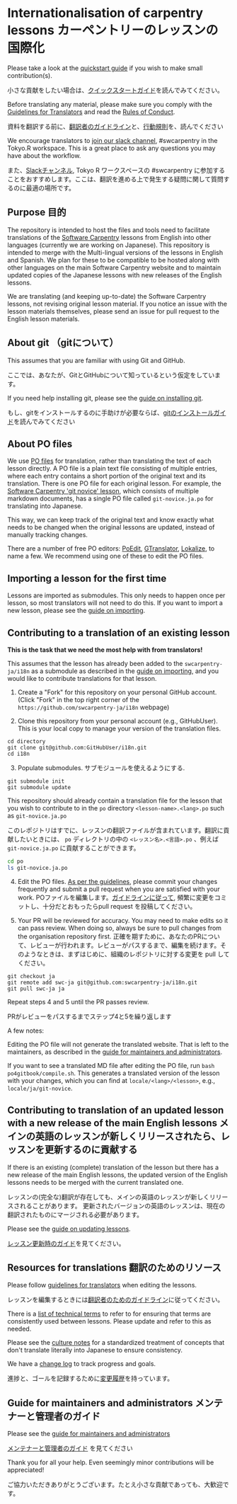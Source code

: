 # Internationalisation of carpentry lessons カーペントリーのレッスンの国際化

Please take a look at the [quickstart guide](quickstart.md) if you wish to make small contribution(s).

小さな貢献をしたい場合は、[クイックスタートガイド](quickstart.md)を読んでみてください。

Before translating any material, please make sure you comply with the [Guidelines for Translators](TranslatorGuidelines.md) and read the [Rules of Conduct](rules.md).

資料を翻訳する前に、[翻訳者のガイドライン](TranslatorGuidelines.md)と、[行動規則](rules.md)を、読んでください

We encourage translators to [join our slack channel](https://r-wakalang.herokuapp.com/), #swcarpentry in the Tokyo.R workspace. This is a great place to ask any questions you may have about the workflow.

また、[Slackチャンネル](https://r-wakalang.herokuapp.com/), Tokyo R ワークスペースの #swcarpentry
 に参加することをおすすめします。ここは、翻訳を進める上で発生する疑問に関して質問するのに最適の場所です。

## Purpose 目的

The repository is intended to host the files and tools need to facilitate translations of the [Software Carpentry](https://software-carpentry.org/) lessons
from English into other languages (currently we are working on Japanese). This repository is intended to merge with the Multi-lingual versions of the lessons
in English and Spanish. We plan for these to be compatible to be hosted along with other languages on the main
Software Carpentry website and to maintain updated copies of the Japanese lessons with new releases of the
English lessons.

We are translating (and keeping up-to-date) the Software Carpentry lessons, not revising original lesson material.
If you notice an issue with the lesson materials themselves, please send an issue for pull request to the English lesson materials.

## About git （gitについて）

This assumes that you are familiar with using Git and GitHub.

ここでは、あなたが、GitとGitHubについて知っているという仮定をしています。

If you need help installing git, please see the [guide on installing git](git.md).

もし、gitをインストールするのに手助けが必要ならば、[gitのインストールガイド](git.md)を読んでみてください

## About PO files

We use [PO files](https://www.gnu.org/software/gettext/manual/html_node/PO-Files.html) for translation, rather than translating the text of each lesson directly. A PO file is a plain text file consisting of multiple entries, where each entry contains a short portion of the original text and its translation. There is one PO file for each original lesson. For example, the [Software Carpentry 'git novice' lesson](https://github.com/swcarpentry/git-novice), which consists of multiple markdown documents, has a single PO file called `git-novice.ja.po` for translating into Japanese.

This way, we can keep track of the original text and know exactly what needs to be changed when the original lessons are updated, instead of manually tracking changes.

There are a number of free PO editors: [PoEdit](http://www.poedit.net),
[GTranslator](https://wiki.gnome.org/Apps/Gtranslator), [Lokalize](https://userbase.kde.org/Lokalize), to name a few. We recommend using one of these to edit the PO files.

## Importing a lesson for the first time

Lessons are imported as submodules. This only needs to happen once per lesson, so most translators will not need to do this. If you want to import a new lesson, please see the [guide on importing](importing.md).

## Contributing to a translation of an existing lesson

**This is the task that we need the most help with from translators!**

This assumes that the lesson has already been added to the `swcarpentry-ja/i18n` as a submodule as described in the [guide on importing](importing.md), and you would like to contribute translations for that lesson.

1. Create a "Fork" for this repository on your personal GitHub account. (Click "Fork" in the top right
  corner of the `https://github.com/swcarpentry-ja/i18n` webpage)

2. Clone this repository from your personal account (e.g., GitHubUser). This is your local copy to manage your version of
 the translation files.

```
cd directory
git clone git@github.com:GitHubUser/i18n.git
cd i18n
```

3. Populate submodules. サブモジュールを使えるようにする.

```
git submodule init
git submodule update
```

This repository should already contain a translation file for the lesson that you wish to contribute to in the `po` directory `<lesson-name>.<lang>.po` such as `git-novice.ja.po`

このレポジトリはすでに、レッスンの翻訳ファイルが含まれています。翻訳に貢献したいときには、 `po` ディレクトリの中の `<レッスン名>.<言語>.po` 、例えば `git-novice.ja.po` に貢献することができます。

```bash
cd po
ls git-novice.ja.po
```

4. Edit the PO files. [As per the guidelines](rules.md), please commit your changes frequently and submit a pull request when you are satisfied with your work. POファイルを編集します。[ガイドラインに従って](rules.md), 頻繁に変更をコミットし、十分だとおもったらpull request を投稿してください。

5. Your PR will be reviewed for accuracy. You may need to make edits so it can pass review. When doing so, always be sure to pull changes from the organisation repository first. 正確を期すために、あなたのPRについて、レビューが行われます。レビューがパスするまで、編集を続けます。そのようなときは、まずはじめに、組織のレポジトリに対する変更を pull してください。

```
git checkout ja
git remote add swc-ja git@github.com:swcarpentry-ja/i18n.git
git pull swc-ja ja
```

Repeat steps 4 and 5 until the PR passes review.

PRがレビューをパスするまでステップ4と5を繰り返します

A few notes:

Editing the PO file will not generate the translated website. That is left to the maintainers, as described in the [guide for maintainers and administrators](admin.md).

If you want to see a translated MD file after editing the PO file, run `bash po4gitbook/compile.sh`. This generates a translated version of the lesson with your changes, which you can find at `locale/<lang>/<lesson>`, e.g., `locale/ja/git-novice`.

## Contributing to translation of an updated lesson with a new release of the main English lessons メインの英語のレッスンが新しくリリースされたら、レッスンを更新するのに貢献する

If there is an existing (complete) translation of the lesson but
  there has a new release of the main English lessons, the updated version
  of the English lessons needs to be merged with the current translated one.

レッスンの(完全な)翻訳が存在しても、メインの英語のレッスンが新しくリリースされることがあります。
更新されたバージョンの英語のレッスンは、現在の翻訳されたものにマージされる必要があります。

Please see the [guide on updating lessons](updating.md).

[レッスン更新時のガイド](updating.md)を見てください。

## Resources for translations 翻訳のためのリソース

Please follow [guidelines for translators](TranslatorGuidelines.md) when editing the lessons.

レッスンを編集するときには[翻訳者のためのガイドライン](TranslatorGuidelines.md)に従ってください。

There is a [list of technical terms](https://github.com/swcarpentry-ja/i18n/wiki/Glossary-for-technical-terms) to refer to for ensuring that terms are consistently used between lessons. Please update and refer to this as needed.

Please see the [culture notes](CultureNotes.md) for a standardized treatment of concepts that don't translate literally into Japanese to ensure consistency.

We have a [change log](ChangeLog.md) to track progress and goals.

進捗と、ゴールを記録するために[変更履歴](ChangeLog.md)を持っています。

## Guide for maintainers and administrators メンテナーと管理者のガイド

Please see the [guide for maintainers and administrators](admin.md)

[メンテナーと管理者のガイド](admin.md) を見てください

Thank you for all your help. Even seemingly minor contributions will be appreciated!

ご協力いただきありがとうございます。たとえ小さな貢献であっても、大歓迎です。
